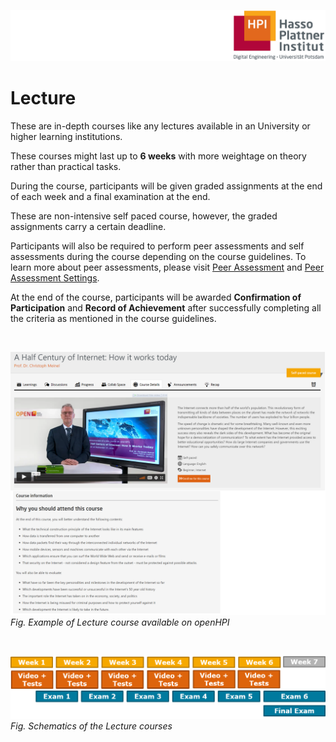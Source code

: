 ![HPI Logo](../../../img/HPI_Logo.png)

# Lecture


These are in-depth courses like any lectures available in an University or higher learning institutions.  

These courses might last up to **6 weeks** with more weightage on theory rather than practical tasks.  

During the course, participants will be given graded assignments at the end of each week and a final examination at the end.  

These are non-intensive self paced course, however, the graded assignments carry a certain deadline.  

Participants will also be required to perform peer assessments and self assessments during the course depending on the course guidelines. To learn more about peer assessments, please visit [Peer Assessment](https://teachingteamguidelines.readthedocs.io/#features/itemtypes/peerassessment/) and [Peer Assessment Settings](https://teachingteamguidelines.readthedocs.io/#courseadministration/addcontent/learningunits/peerassessment/).  

At the end of the course, participants will be awarded **Confirmation of Participation** and **Record of Achievement** after successfully completing all the criteria as mentioned in the course guidelines.  

<br>  

![lecture course](../../../img/bestpractices/projectmanagement/lecture_course.png)  
*Fig. Example of Lecture course available on openHPI*  

<br>

![lecture](../../../img/bestpractices/projectmanagement/lectures.png)  
*Fig. Schematics of the Lecture courses*